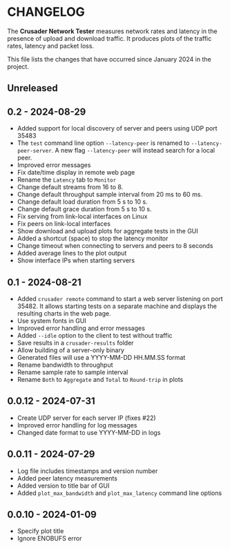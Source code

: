 # CHANGELOG

The **Crusader Network Tester** measures network rates and latency
in the presence of upload and download traffic.
It produces plots of the traffic rates,
latency and packet loss.

This file lists the changes that have occurred since January 2024 in the project.

## Unreleased

## 0.2 - 2024-08-29

* Added support for local discovery of server and peers using UDP port 35483
* The `test` command line option `--latency-peer` is renamed to `--latency-peer-server`.
  A new flag `--latency-peer` will instead search for a local peer.
* Improved error messages
* Fix date/time display in remote web page
* Rename the `Latency` tab to `Monitor`
* Change default streams from 16 to 8.
* Change default throughput sample interval from 20 ms to 60 ms.
* Change default load duration from 5 s to 10 s.
* Change default grace duration from 5 s to 10 s.
* Fix serving from link-local interfaces on Linux
* Fix peers on link-local interfaces
* Show download and upload plots for aggregate tests in the GUI
* Added a shortcut (space) to stop the latency monitor
* Change timeout when connecting to servers and peers to 8 seconds
* Added average lines to the plot output
* Show interface IPs when starting servers

## 0.1 - 2024-08-21

* Added `crusader remote` command to start a web server listening on port 35482.
   It allows starting tests on a separate machine and
   displays the resulting charts in the web page.
* Use system fonts in GUI
* Improved error handling and error messages
* Added `--idle` option to the client to test without traffic
* Save results in a `crusader-results` folder
* Allow building of a server-only binary
* Generated files will use a YYYY-MM-DD HH.MM.SS format
* Rename bandwidth to throughput
* Rename sample rate to sample interval
* Rename `Both` to `Aggregate` and `Total` to `Round-trip` in plots

## 0.0.12 - 2024-07-31

* Create UDP server for each server IP (fixes #22)
* Improved error handling for log messages
* Changed date format to use YYYY-MM-DD in logs

## 0.0.11 - 2024-07-29

* Log file includes timestamps and version number
* Added peer latency measurements
* Added version to title bar of GUI
* Added `plot_max_bandwidth` and `plot_max_latency` command line options

## 0.0.10 - 2024-01-09

* Specify plot title
* Ignore ENOBUFS error
